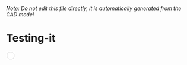 ###### Note: Do not edit this file directly, it is automatically generated from the CAD model

# Testing-it

![](/project.svg)



 


